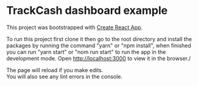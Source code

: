 # TrackCash dashboard example

This project was bootstrapped with [Create React App](https://github.com/facebook/create-react-app).

To run this project first clone it then go to the root directory and install the packages by running the command "yarn" or "npm install", when finished you can run "yarn start" or "nom run start" to run the app in the development mode.
Open [http://localhost:3000](http://localhost:3000) to view it in the browser./

The page will reload if you make edits.\
You will also see any lint errors in the console.
